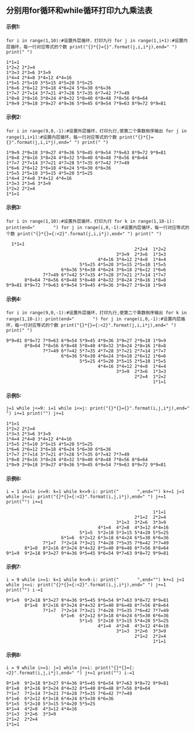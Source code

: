 ## 分别用for循环和while循环打印九九乘法表

#### 示例1:

`for i in range(1,10):#设置外层循环，打印九行
    for j in range(1,i+1):#设置内层循环，每一行对应等式的个数
        print("{}*{}={}".format(j,i,i*j),end=" ")
    print(" ")`



```
1*1=1  
1*2=2 2*2=4  
1*3=3 2*3=6 3*3=9  
1*4=4 2*4=8 3*4=12 4*4=16  
1*5=5 2*5=10 3*5=15 4*5=20 5*5=25  
1*6=6 2*6=12 3*6=18 4*6=24 5*6=30 6*6=36  
1*7=7 2*7=14 3*7=21 4*7=28 5*7=35 6*7=42 7*7=49  
1*8=8 2*8=16 3*8=24 4*8=32 5*8=40 6*8=48 7*8=56 8*8=64  
1*9=9 2*9=18 3*9=27 4*9=36 5*9=45 6*9=54 7*9=63 8*9=72 9*9=81  
```

#### 示例2:

`for i in range(9,0,-1):#设置外层循环，打印九行,使第二个乘数倒序输出
    for j in range(1,i+1):#设置内层循环，每一行对应等式的个数
        print("{}*{}={}".format(j,i,i*j),end=" ")
    print(" ")`

```
1*9=9 2*9=18 3*9=27 4*9=36 5*9=45 6*9=54 7*9=63 8*9=72 9*9=81  
1*8=8 2*8=16 3*8=24 4*8=32 5*8=40 6*8=48 7*8=56 8*8=64  
1*7=7 2*7=14 3*7=21 4*7=28 5*7=35 6*7=42 7*7=49  
1*6=6 2*6=12 3*6=18 4*6=24 5*6=30 6*6=36  
1*5=5 2*5=10 3*5=15 4*5=20 5*5=25  
1*4=4 2*4=8 3*4=12 4*4=16  
1*3=3 2*3=6 3*3=9  
1*2=2 2*2=4  
1*1=1  
```

#### 示例3:

`for i in range(1,10):#设置外层循环，打印九行
    for k in range(1,10-i):
        print(end="       ")
    for j in range(i,0,-1):#设置内层循环，每一行对应等式的个数
        print("{}*{}={:<2}".format(j,i,i*j),end=" ")
    print(" ")`

```
  1*1=1   
                                                 2*2=4  1*2=2   
                                          3*3=9  2*3=6  1*3=3   
                                   4*4=16 3*4=12 2*4=8  1*4=4   
                            5*5=25 4*5=20 3*5=15 2*5=10 1*5=5   
                     6*6=36 5*6=30 4*6=24 3*6=18 2*6=12 1*6=6   
              7*7=49 6*7=42 5*7=35 4*7=28 3*7=21 2*7=14 1*7=7   
       8*8=64 7*8=56 6*8=48 5*8=40 4*8=32 3*8=24 2*8=16 1*8=8   
9*9=81 8*9=72 7*9=63 6*9=54 5*9=45 4*9=36 3*9=27 2*9=18 1*9=9   
```

#### 示例4:

`for i in range(9,0,-1):#设置外层循环，打印九行,使第二个乘数倒序输出
    for k in range(1,10-i):
        print(end="       ")
    for j in range(i,0,-1):#设置内层循环，每一行对应等式的个数
        print("{}*{}={:<2}".format(j,i,i*j),end=" ")
    print(" ")`

```
9*9=81 8*9=72 7*9=63 6*9=54 5*9=45 4*9=36 3*9=27 2*9=18 1*9=9   
       8*8=64 7*8=56 6*8=48 5*8=40 4*8=32 3*8=24 2*8=16 1*8=8   
              7*7=49 6*7=42 5*7=35 4*7=28 3*7=21 2*7=14 1*7=7   
                     6*6=36 5*6=30 4*6=24 3*6=18 2*6=12 1*6=6   
                            5*5=25 4*5=20 3*5=15 2*5=10 1*5=5   
                                   4*4=16 3*4=12 2*4=8  1*4=4   
                                          3*3=9  2*3=6  1*3=3   
                                                 2*2=4  1*2=2   
                                                        1*1=1   
```

#### 示例5:

`j=1
while j<=9:
    i=1
    while i<=j:
        print("{}*{}={}".format(i,j,i*j),end=" ")
        i+=1
    print("")
    j+=1`

```
1*1=1 
1*2=2 2*2=4 
1*3=3 2*3=6 3*3=9 
1*4=4 2*4=8 3*4=12 4*4=16 
1*5=5 2*5=10 3*5=15 4*5=20 5*5=25 
1*6=6 2*6=12 3*6=18 4*6=24 5*6=30 6*6=36 
1*7=7 2*7=14 3*7=21 4*7=28 5*7=35 6*7=42 7*7=49 
1*8=8 2*8=16 3*8=24 4*8=32 5*8=40 6*8=48 7*8=56 8*8=64 
1*9=9 2*9=18 3*9=27 4*9=36 5*9=45 6*9=54 7*9=63 8*9=72 9*9=81
```

#### 示例6:

`i = 1
while i<=9:
    k=1
    while k<=9-i:
        print("       ",end="")
        k+=1
    j=1
    while j<=i:
        print("{}*{}={:<2}".format(i,j,i*j),end=" ")
        j+=1
    print("")
    i+=1`

```
                                                        1*1=1  
                                                 2*1=2  2*2=4  
                                          3*1=3  3*2=6  3*3=9  
                                   4*1=4  4*2=8  4*3=12 4*4=16 
                            5*1=5  5*2=10 5*3=15 5*4=20 5*5=25 
                     6*1=6  6*2=12 6*3=18 6*4=24 6*5=30 6*6=36 
              7*1=7  7*2=14 7*3=21 7*4=28 7*5=35 7*6=42 7*7=49 
       8*1=8  8*2=16 8*3=24 8*4=32 8*5=40 8*6=48 8*7=56 8*8=64 
9*1=9  9*2=18 9*3=27 9*4=36 9*5=45 9*6=54 9*7=63 9*8=72 9*9=81
```

#### 示例7:

`i = 9
while i>=1:
    k=1
    while k<=9-i:
        print("       ",end="")
        k+=1
    j=1
    while j<=i:
        print("{}*{}={:<2}".format(i,j,i*j),end=" ")
        j+=1
    print("")
    i-=1`

```
9*1=9  9*2=18 9*3=27 9*4=36 9*5=45 9*6=54 9*7=63 9*8=72 9*9=81 
       8*1=8  8*2=16 8*3=24 8*4=32 8*5=40 8*6=48 8*7=56 8*8=64 
              7*1=7  7*2=14 7*3=21 7*4=28 7*5=35 7*6=42 7*7=49 
                     6*1=6  6*2=12 6*3=18 6*4=24 6*5=30 6*6=36 
                            5*1=5  5*2=10 5*3=15 5*4=20 5*5=25 
                                   4*1=4  4*2=8  4*3=12 4*4=16 
                                          3*1=3  3*2=6  3*3=9  
                                                 2*1=2  2*2=4  
                                                        1*1=1  
```

#### 示例8:

`i = 9
while i>=1:
    j=1
    while j<=i:
        print("{}*{}={:<2}".format(i,j,i*j),end=" ")
        j+=1
    print("")
    i-=1`

```
9*1=9  9*2=18 9*3=27 9*4=36 9*5=45 9*6=54 9*7=63 9*8=72 9*9=81 
8*1=8  8*2=16 8*3=24 8*4=32 8*5=40 8*6=48 8*7=56 8*8=64 
7*1=7  7*2=14 7*3=21 7*4=28 7*5=35 7*6=42 7*7=49 
6*1=6  6*2=12 6*3=18 6*4=24 6*5=30 6*6=36 
5*1=5  5*2=10 5*3=15 5*4=20 5*5=25 
4*1=4  4*2=8  4*3=12 4*4=16 
3*1=3  3*2=6  3*3=9  
2*1=2  2*2=4  
1*1=1  
```
